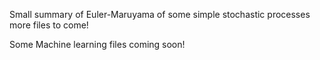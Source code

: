 Small summary of Euler-Maruyama of some simple stochastic processes more files to come!



Some Machine learning files coming soon!






